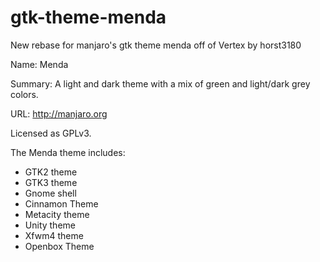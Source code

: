 gtk-theme-menda
===============

New rebase for manjaro's gtk theme menda off of Vertex by horst3180

Name: Menda

Summary: A light and dark theme with a mix of green and light/dark grey colors.

URL: http://manjaro.org

Licensed as GPLv3.

The Menda theme includes:
- GTK2 theme
- GTK3 theme
- Gnome shell
- Cinnamon Theme
- Metacity theme
- Unity theme
- Xfwm4 theme
- Openbox Theme
